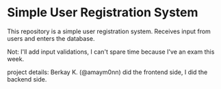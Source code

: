 # Simple User Registration System
This repository is a simple user registration system. Receives input from users and enters the database.

Not: I'll add input validations, I can't spare time because I've an exam this week.

project details:
Berkay K. (@amaym0nn) did the frontend side, I did the backend side.
